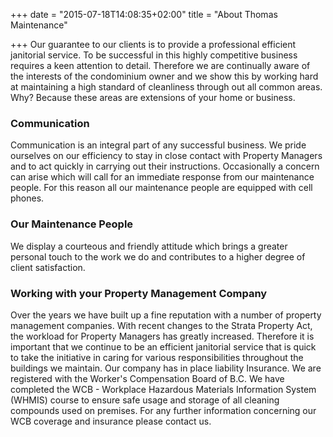 +++
date = "2015-07-18T14:08:35+02:00"
title = "About Thomas Maintenance"

+++
Our guarantee to our clients is to provide a professional efficient janitorial service. To be successful in this highly competitive business requires a keen attention to detail. Therefore we are continually aware of the interests of the condominium owner and we show this by working hard at maintaining a high standard of cleanliness through out all common areas. Why? Because these areas are extensions of your home or business.

### Communication

Communication is an integral part of any successful business. We pride ourselves on our efficiency to stay in close contact with Property Managers and to act quickly in carrying out their instructions. Occasionally a concern can arise which will call for an immediate response from our maintenance people. For this reason all our maintenance people are equipped with cell phones.

### Our Maintenance People

We display a courteous and friendly attitude which brings a greater personal touch to the work we do and contributes to a higher degree of client satisfaction.

### Working with your Property Management Company

Over the years we have built up a fine reputation with a number of property management companies. With recent changes to the Strata Property Act, the workload for Property Managers has greatly increased. Therefore it is important that we continue to be an efficient janitorial service that is quick to take the initiative in caring for various responsibilities throughout the buildings we maintain. Our company has in place liability Insurance. We are registered with the Worker's Compensation Board of B.C. We have completed the WCB - Workplace Hazardous Materials Information System (WHMIS) course to ensure safe usage and storage of all cleaning compounds used on premises. For any further information concerning our WCB coverage and insurance please contact us.
